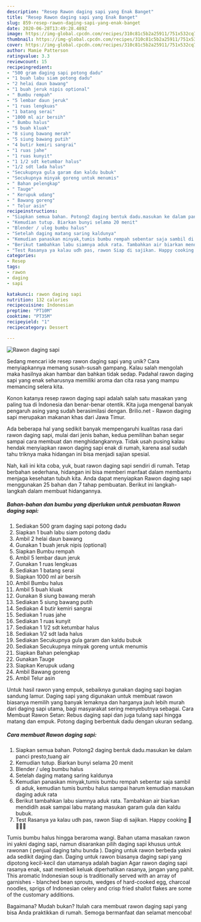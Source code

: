 ```yaml
---
description: "Resep Rawon daging sapi yang Enak Banget"
title: "Resep Rawon daging sapi yang Enak Banget"
slug: 859-resep-rawon-daging-sapi-yang-enak-banget
date: 2020-06-28T13:49:28.489Z
image: https://img-global.cpcdn.com/recipes/310c81c5b2a25911/751x532cq70/rawon-daging-sapi-foto-resep-utama.jpg
thumbnail: https://img-global.cpcdn.com/recipes/310c81c5b2a25911/751x532cq70/rawon-daging-sapi-foto-resep-utama.jpg
cover: https://img-global.cpcdn.com/recipes/310c81c5b2a25911/751x532cq70/rawon-daging-sapi-foto-resep-utama.jpg
author: Mamie Patterson
ratingvalue: 3.3
reviewcount: 15
recipeingredient:
- "500 gram daging sapi potong dadu"
- "1 buah labu siam potong dadu"
- "2 helai daun bawang"
- "1 buah jeruk nipis optional"
- " Bumbu rempah"
- "5 lembar daun jeruk"
- "1 ruas lengkuas"
- "1 batang serai"
- "1000 ml air bersih"
- " Bumbu halus"
- "5 buah kluak"
- "8 siung bawang merah"
- "5 siung bawang putih"
- "4 butir kemiri sangrai"
- "1 ruas jahe"
- "1 ruas kunyit"
- "1 1/2 sdt ketumbar halus"
- "1/2 sdt lada halus"
- "Secukupnya gula garam dan kaldu bubuk"
- "Secukupnya minyak goreng untuk menumis"
- " Bahan pelengkap"
- " Tauge"
- " Kerupuk udang"
- " Bawang goreng"
- " Telur asin"
recipeinstructions:
- "Siapkan semua bahan. Potong2 daging bentuk dadu.masukan ke dalam panci presto,tuang air"
- "Kemudian tutup. Biarkan bunyi selama 20 menit"
- "Blender / uleg bumbu halus"
- "Setelah daging matang saring kaldunya"
- "Kemudian panaskan minyak,tumis bumbu rempah sebentar saja sambil di aduk, kemudian tumis bumbu halus sampai harum kemudian masukan daging aduk rata"
- "Berikut tambahkan labu siamnya aduk rata. Tambahkan air biarkan mendidih asak sampai labu matang masukan garam gula dan kaldu bubuk."
- "Test Rasanya ya kalau udh pas, rawon Siap di sajikan. Happy cooking 🍳 🥘🌹🌹"
categories:
- Resep
tags:
- rawon
- daging
- sapi

katakunci: rawon daging sapi 
nutrition: 132 calories
recipecuisine: Indonesian
preptime: "PT10M"
cooktime: "PT35M"
recipeyield: "1"
recipecategory: Dessert

---
```



![Rawon daging sapi](https://img-global.cpcdn.com/recipes/310c81c5b2a25911/751x532cq70/rawon-daging-sapi-foto-resep-utama.jpg)

Sedang mencari ide resep rawon daging sapi yang unik? Cara menyiapkannya memang susah-susah gampang. Kalau salah mengolah maka hasilnya akan hambar dan bahkan tidak sedap. Padahal rawon daging sapi yang enak seharusnya memiliki aroma dan cita rasa yang mampu memancing selera kita.

Konon katanya resep rawon daging sapi adalah salah satu masakan yang paling tua di Indonesia dan benar-benar otentik. Kita juga mengenal banyak pengaruh asing yang sudah berasimilasi dengan. Brilio.net - Rawon daging sapi merupakan makanan khas dari Jawa Timur.

Ada beberapa hal yang sedikit banyak mempengaruhi kualitas rasa dari rawon daging sapi, mulai dari jenis bahan, kedua pemilihan bahan segar sampai cara membuat dan menghidangkannya. Tidak usah pusing kalau hendak menyiapkan rawon daging sapi enak di rumah, karena asal sudah tahu triknya maka hidangan ini bisa menjadi sajian spesial.


Nah, kali ini kita coba, yuk, buat rawon daging sapi sendiri di rumah. Tetap berbahan sederhana, hidangan ini bisa memberi manfaat dalam membantu menjaga kesehatan tubuh kita. Anda dapat menyiapkan Rawon daging sapi menggunakan 25 bahan dan 7 tahap pembuatan. Berikut ini langkah-langkah dalam membuat hidangannya.

<!--inarticleads1-->

##### Bahan-bahan dan bumbu yang diperlukan untuk pembuatan Rawon daging sapi:

1. Sediakan 500 gram daging sapi potong dadu
1. Siapkan 1 buah labu siam potong dadu
1. Ambil 2 helai daun bawang
1. Gunakan 1 buah jeruk nipis (optional)
1. Siapkan  Bumbu rempah
1. Ambil 5 lembar daun jeruk
1. Gunakan 1 ruas lengkuas
1. Sediakan 1 batang serai
1. Siapkan 1000 ml air bersih
1. Ambil  Bumbu halus
1. Ambil 5 buah kluak
1. Gunakan 8 siung bawang merah
1. Sediakan 5 siung bawang putih
1. Sediakan 4 butir kemiri sangrai
1. Sediakan 1 ruas jahe
1. Sediakan 1 ruas kunyit
1. Sediakan 1 1/2 sdt ketumbar halus
1. Sediakan 1/2 sdt lada halus
1. Sediakan Secukupnya gula garam dan kaldu bubuk
1. Sediakan Secukupnya minyak goreng untuk menumis
1. Siapkan  Bahan pelengkap
1. Gunakan  Tauge
1. Siapkan  Kerupuk udang
1. Ambil  Bawang goreng
1. Ambil  Telur asin


Untuk hasil rawon yang empuk, sebaiknya gunakan daging sapi bagian sandung lamur. Daging sapi yang digunakan untuk membuat rawon biasanya memilih yang banyak lemaknya dan harganya jauh lebih murah dari daging sapi utama, bagi masyarakat sering menyebutnya sebagai. Cara Membuat Rawon Setan: Rebus daging sapi dan juga tulang sapi hingga matang dan empuk. Potong daging berbentuk dadu dengan ukuran sedang. 

<!--inarticleads2-->

##### Cara membuat Rawon daging sapi:

1. Siapkan semua bahan. Potong2 daging bentuk dadu.masukan ke dalam panci presto,tuang air
1. Kemudian tutup. Biarkan bunyi selama 20 menit
1. Blender / uleg bumbu halus
1. Setelah daging matang saring kaldunya
1. Kemudian panaskan minyak,tumis bumbu rempah sebentar saja sambil di aduk, kemudian tumis bumbu halus sampai harum kemudian masukan daging aduk rata
1. Berikut tambahkan labu siamnya aduk rata. Tambahkan air biarkan mendidih asak sampai labu matang masukan garam gula dan kaldu bubuk.
1. Test Rasanya ya kalau udh pas, rawon Siap di sajikan. Happy cooking 🍳 🥘🌹🌹


Tumis bumbu halus hingga beraroma wangi. Bahan utama masakan rawon ini yakni daging sapi, namun disarankan pilih daging sapi khusus untuk rawonan ( penjual daging tahu bunda ). Daging untuk rawon berbeda yakni ada sedikit daging dan. Daging untuk rawon biasanya daging sapi yang dipotong kecil-kecil dan utamanya adalah bagian Agar rawon daging sapi rasanya enak, saat membeli keluak diperhatikan rasanya, jangan yang pahit. This aromatic Indonesian soup is traditionally served with an array of garnishes - blanched bean sprouts, wedges of hard-cooked egg, charcoal noodles, sprigs of Indonesian celery and crisp fried shallot flakes are some of the customary additions. 

Bagaimana? Mudah bukan? Itulah cara membuat rawon daging sapi yang bisa Anda praktikkan di rumah. Semoga bermanfaat dan selamat mencoba!
